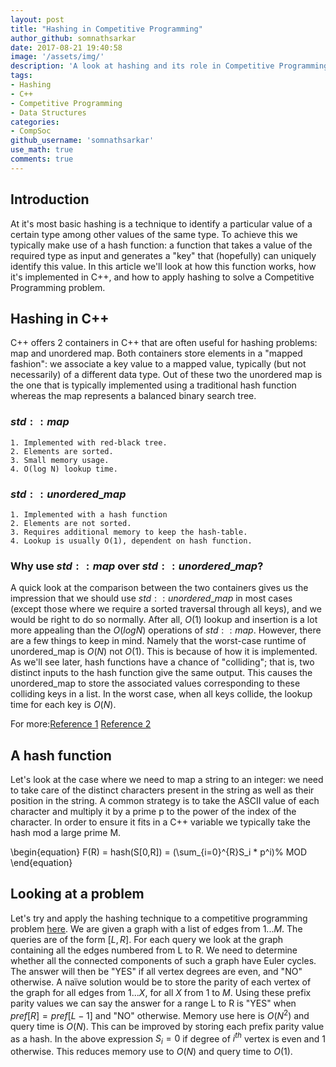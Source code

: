```yaml
---
layout: post
title: "Hashing in Competitive Programming"
author_github: somnathsarkar
date: 2017-08-21 19:40:58
image: '/assets/img/'
description: 'A look at hashing and its role in Competitive Programming'
tags:
- Hashing
- C++
- Competitive Programming
- Data Structures
categories:
- CompSoc
github_username: 'somnathsarkar'
use_math: true
comments: true
---
```


## Introduction
At it's most basic hashing is a technique to identify a particular value of a certain type among other values of the same type. To achieve this we typically make use of a hash function: a function that takes a value of the required type as input and generates a "key" that (hopefully) can uniquely identify this value. In this article we'll look at how this function works, how it's implemented in C++, and how to apply hashing to solve a Competitive Programming problem.

## Hashing in C++
C++ offers 2 containers in C++ that are often useful for hashing problems: map and unordered map. Both containers store elements in a "mapped fashion": we associate a key value to a mapped value, typically (but not necessarily) of a different data type. Out of these two the unordered map is the one that is typically implemented using a traditional hash function whereas the map represents a balanced binary search tree.

### $std::map$
	1. Implemented with red-black tree.
	2. Elements are sorted.
	3. Small memory usage.
	4. O(log N) lookup time.

### $std::unordered$_$map$
	1. Implemented with a hash function
	2. Elements are not sorted.
	3. Requires additional memory to keep the hash-table.
	4. Lookup is usually O(1), dependent on hash function.

### Why use $std::map$ over $std::unordered$_$map$?
A quick look at the comparison between the two containers gives us the impression that we should use $std::unordered$_$map$ in most cases (except those where we require a sorted traversal through all keys), and we would be right to do so normally. After all, $O(1)$ lookup and insertion is a lot more appealing than the $O(log N)$ operations of $std::map$. However, there are a few things to keep in mind. Namely that the worst-case runtime of unordered_map is $O(N)$ not $O(1)$. This is because of how it is implemented. As we'll see later, hash functions have a chance of "colliding"; that is, two distinct inputs to the hash function give the same output. This causes the unordered_map to store the associated values corresponding to these colliding keys in a list. In the worst case, when all keys collide, the lookup time for each key is $O(N)$.

For more:[Reference 1](http://codeforces.com/blog/entry/44731)
[Reference 2](http://codeforces.com/blog/entry/4898)

## A hash function
Let's look at the case where we need to map a string to an integer: we need to take care of the distinct characters present in the string as well as their position in the string. A common strategy is to take the ASCII value of each character and multiply it by a prime p to the power of the index of the character. In order to ensure it fits in a C++ variable we typically take the hash mod a large prime M.

\begin{equation}
F(R) = hash(S[0,R]) = (\sum_{i=0}^{R}S_i * p^i)\% MOD
\end{equation}

## Looking at a problem
Let's try and apply the hashing technique to a competitive programming problem
[here](https://www.codechef.com/COOK82/problems/COOK82D). 
We are given a graph with a list of edges from $1 ... M$. 
The queries are of the form $[L, R]$. 
For each query we look at the graph containing all the edges numbered from L to R. 
We need to determine whether all the connected components of such a graph have Euler cycles. 
The answer will then be "YES" if all vertex degrees are even, and "NO" otherwise. 
A naïve solution would be to store the parity of each vertex of the graph for all edges from $1 ... X$, for all $X$ from $1$ to $M$. 
Using these prefix parity values we can say the answer for a range L to R is "YES" when $pref[R] = pref[L-1]$ and "NO" otherwise. 
Memory use here is $O(N^2)$ and query time is $O(N)$. 
This can be improved by storing each prefix parity value as a hash. 
In the above expression $S_i = 0$ if degree of $i^{th}$ vertex is even and 1 otherwise. 
This reduces memory use to $O(N)$ and query time to $O(1)$.
